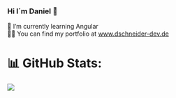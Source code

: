### Hi I´m Daniel 👋

<!--
**DanielSchn/DanielSchn** is a ✨ _special_ ✨ repository because its `README.md` (this file) appears on your GitHub profile.

Here are some ideas to get you started:

- 🔭 I’m currently working on ...
- 🌱 I’m currently learning ...
- 👯 I’m looking to collaborate on ...
- 🤔 I’m looking for help with ...
- 💬 Ask me about ...
- 📫 How to reach me: ...
- 😄 Pronouns: ...
- ⚡ Fun fact: ...
-->

🌱 I’m currently learning Angular<br>
👨‍💻 You can find my portfolio at www.dschneider-dev.de

# 📊 GitHub Stats:
![](https://github-readme-stats.vercel.app/api/top-langs/?username=DanielSchn&theme=dark&hide_border=false&include_all_commits=false&count_private=true&layout=compact)
